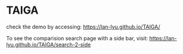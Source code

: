 # TAIGA

check the demo by accessing: https://lan-lyu.github.io/TAIGA/

To see the comparision search page with a side bar, visit: https://lan-lyu.github.io/TAIGA/search-2-side